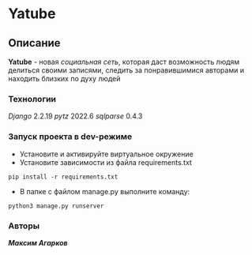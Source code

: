 # Yatube
## Описание
 **Yatube** - новая *социальная сеть*, которая даст возможность людям делиться своими записями, следить за понравившимися авторами и находить близких по духу людей 
### Технологии
*Django* 2.2.19
*pytz* 2022.6
*sqlparse* 0.4.3
### Запуск проекта в dev-режиме
- Установите и активируйте виртуальное окружение
- Установите зависимости из файла requirements.txt
```
pip install -r requirements.txt
``` 
- В папке с файлом manage.py выполните команду:
```
python3 manage.py runserver
```
### Авторы
***Максим Агарков*** 